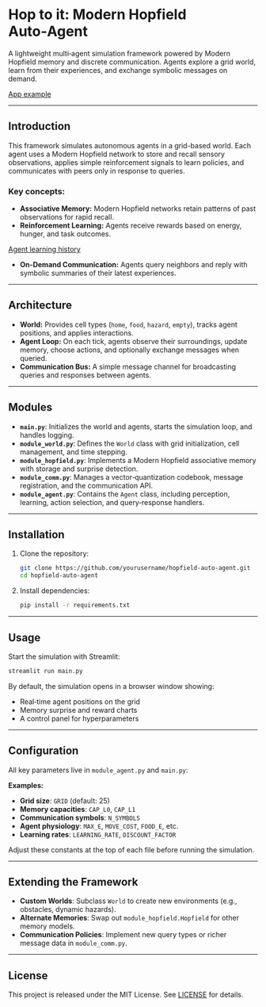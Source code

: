 # Hop to it: Modern Hopfield Auto‑Agent

A lightweight multi‑agent simulation framework powered by Modern Hopfield memory and discrete communication. Agents explore a grid world, learn from their experiences, and exchange symbolic messages on demand.

[App example](example-app.png)

---

## Introduction

This framework simulates autonomous agents in a grid-based world. Each agent uses a Modern Hopfield network to store and recall sensory observations, applies simple reinforcement signals to learn policies, and communicates with peers only in response to queries.

### Key concepts:

* **Associative Memory:** Modern Hopfield networks retain patterns of past observations for rapid recall.
* **Reinforcement Learning:** Agents receive rewards based on energy, hunger, and task outcomes.

[Agent learning history](example-learning.png)

* **On‑Demand Communication:** Agents query neighbors and reply with symbolic summaries of their latest experiences.

---

## Architecture

* **World:** Provides cell types (`home`, `food`, `hazard`, `empty`), tracks agent positions, and applies interactions.
* **Agent Loop:** On each tick, agents observe their surroundings, update memory, choose actions, and optionally exchange messages when queried.
* **Communication Bus:** A simple message channel for broadcasting queries and responses between agents.

---

## Modules

* **`main.py`**: Initializes the world and agents, starts the simulation loop, and handles logging.
* **`module_world.py`**: Defines the `World` class with grid initialization, cell management, and time stepping.
* **`module_hopfield.py`**: Implements a Modern Hopfield associative memory with storage and surprise detection.
* **`module_comm.py`**: Manages a vector‑quantization codebook, message registration, and the communication API.
* **`module_agent.py`**: Contains the `Agent` class, including perception, learning, action selection, and query‑response handlers.

---

## Installation

1. Clone the repository:

   ```bash
   git clone https://github.com/yourusername/hopfield-auto-agent.git
   cd hopfield-auto-agent
   ```

2. Install dependencies:

   ```bash
   pip install -r requirements.txt
   ```

---

## Usage

Start the simulation with Streamlit:

```bash
streamlit run main.py
```

By default, the simulation opens in a browser window showing:

* Real‑time agent positions on the grid
* Memory surprise and reward charts
* A control panel for hyperparameters

---

## Configuration

All key parameters live in `module_agent.py` and `main.py`:

**Examples:**

* **Grid size**: `GRID` (default: 25)
* **Memory capacities**: `CAP_L0`, `CAP_L1`
* **Communication symbols**: `N_SYMBOLS`
* **Agent physiology**: `MAX_E`, `MOVE_COST`, `FOOD_E`, etc.
* **Learning rates**: `LEARNING_RATE`, `DISCOUNT_FACTOR`

Adjust these constants at the top of each file before running the simulation.

---

## Extending the Framework

* **Custom Worlds**: Subclass `World` to create new environments (e.g., obstacles, dynamic hazards).
* **Alternate Memories**: Swap out `module_hopfield.Hopfield` for other memory models.
* **Communication Policies**: Implement new query types or richer message data in `module_comm.py`.

---

## License

This project is released under the MIT License. See [LICENSE](LICENSE) for details.
